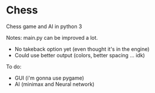 # Chess
Chess game and AI in python 3

Notes:
main.py can be improved a lot.
- No takeback option yet (even thought it's in the engine)
- Could use better output (colors, better spacing ... idk)

To do:
- GUI (i'm gonna use pygame)
- AI (minimax and Neural network)

